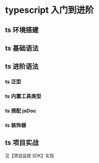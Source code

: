 <!--
 * @Author: wanghaofeng
 * @Date: 2023-11-15 20:17:27
 * @LastEditors: wanghaofeng
 * @LastEditTime: 2024-01-19 00:14:14
 * @FilePath: \hf_blog\docs\work\2-5-ts 入门到进阶.md
 * @Description: 
 * Copyright (c) 2024 by wanghaofeng , All Rights Reserved. 
-->
# typescript 入门到进阶

## ts 环境搭建

## ts 基础语法

## ts 进阶语法

### ts 泛型

### ts 内置工具类型

### ts 搭配 jsDoc

### ts 装饰器

## ts 项目实战

见【项目监控 SDK】实现